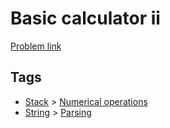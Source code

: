 # Basic calculator ii

[Problem link](https://leetcode.com/problems/basic-calculator-ii)

## Tags

* [Stack](/README.md#Stack) > [Numerical operations](/README.md#Stack-Numerical_operations)
* [String](/README.md#String) > [Parsing](/README.md#String-Parsing)
